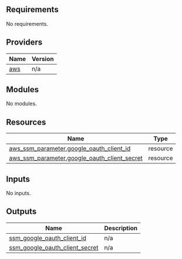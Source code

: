 <!-- BEGIN_TF_DOCS -->
## Requirements

No requirements.

## Providers

| Name | Version |
|------|---------|
| <a name="provider_aws"></a> [aws](#provider\_aws) | n/a |

## Modules

No modules.

## Resources

| Name | Type |
|------|------|
| [aws_ssm_parameter.google_oauth_client_id](https://registry.terraform.io/providers/hashicorp/aws/latest/docs/resources/ssm_parameter) | resource |
| [aws_ssm_parameter.google_oauth_client_secret](https://registry.terraform.io/providers/hashicorp/aws/latest/docs/resources/ssm_parameter) | resource |

## Inputs

No inputs.

## Outputs

| Name | Description |
|------|-------------|
| <a name="output_ssm_google_oauth_client_id"></a> [ssm\_google\_oauth\_client\_id](#output\_ssm\_google\_oauth\_client\_id) | n/a |
| <a name="output_ssm_google_oauth_client_secret"></a> [ssm\_google\_oauth\_client\_secret](#output\_ssm\_google\_oauth\_client\_secret) | n/a |
<!-- END_TF_DOCS -->